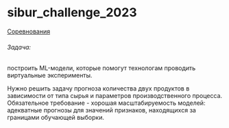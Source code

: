 # sibur_challenge_2023

[Соревнования](https://platform.aitoday.ru/event/9)

###### Задача:
построить ML-модели, которые помогут технологам проводить виртуальные эксперименты.

Нужно решить задачу прогноза количества двух продуктов в зависимости от типа сырья и параметров производственного процесса. 
Обязательное требование - хорошая масштабируемость моделей: адекватные прогнозы для значений признаков, находящихся за границами обучающей выборки. 

